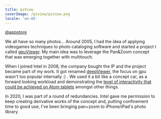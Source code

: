 ```yaml
---
title: pzView
coverImage: /pzview/pzview.png
locale: 'en-US'
---
```


[@appstore](fr/app/pzview/id1504054466)

We all have so many photos... Around 2005, I had the idea of applying videogames
techniques to photo cataloging software and started a project I called
[gpuViewer](https://www.youtube.com/watch?v=G2uSv_inwcU). My main idea was to
leverage the Pan&Zoom concept that was emerging together with multitouch.

When I joined Intel in 2008, the company bought the IP and the project became
part of my work. It got renamed
[deepViewer](https://www.youtube.com/watch?v=7M3WrdDy_Dg), the focus on gpu
wasn't too popular internally :) . We used it a bit like a concept car,
as a forward looking workload and demonstrating the [level of interactivity
that could be achieved on Atom
tablets](https://www.youtube.com/watch?v=qFVH9egfPcA) amongst other things.

In 2020, I was part of a round of redundancies. Intel gave me permission to
keep creating derivative works of the concept and, putting confinement time to
good use, I've been bringing pan+zoom to iPhone/iPad's photo library.
